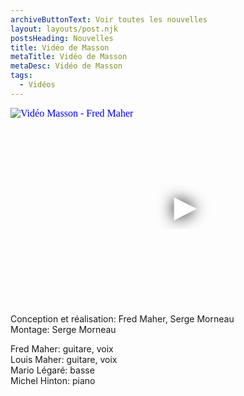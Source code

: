 ```yaml
---
archiveButtonText: Voir toutes les nouvelles
layout: layouts/post.njk
postsHeading: Nouvelles
title: Vidéo de Masson
metaTitle: Vidéo de Masson
metaDesc: Vidéo de Masson
tags:
  - Vidéos
---
```



<iframe
  width="560"
  height="315"
  src="https://www.youtube.com/embed/7IqTYYIMhxE"
  srcdoc="<style>*{padding:0;margin:0;overflow:hidden}html,body{height:100%}img,span{position:absolute;width:100%;top:0;bottom:0;margin:auto}span{height:1.5em;text-align:center;font:48px/1.5 sans-serif;color:white;text-shadow:0 0 0.5em black}</style><a href=https://www.youtube.com/embed/7IqTYYIMhxE?autoplay=1><img src=https://i.ytimg.com/vi/7IqTYYIMhxE/maxresdefault.jpg alt='Vidéo Masson - Fred Maher'><span>▶</span></a>"
  frameborder="0"
  allow="accelerometer; autoplay; encrypted-media; gyroscope; picture-in-picture"
  allowfullscreen
  title="Vidéo Masson - Fred Maher"
></iframe>
<p>Conception et réalisation: Fred Maher, Serge Morneau<br>  
Montage: Serge Morneau</p>

<p>Fred Maher: guitare, voix<br>
Louis Maher: guitare, voix<br>
Mario Légaré: basse<br>
Michel Hinton: piano<p>

